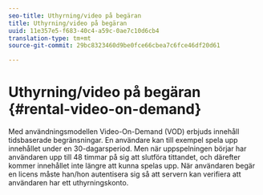 ```yaml
---
seo-title: Uthyrning/video på begäran
title: Uthyrning/video på begäran
uuid: 11e357e5-f683-40c4-a59c-0ae7c10d6cb4
translation-type: tm+mt
source-git-commit: 29bc8323460d9be0fce66cbea7c6fce46df20d61

---
```



# Uthyrning/video på begäran {#rental-video-on-demand}

Med användningsmodellen Video-On-Demand (VOD) erbjuds innehåll tidsbaserade begränsningar. En användare kan till exempel spela upp innehållet under en 30-dagarsperiod. Men när uppspelningen börjar har användaren upp till 48 timmar på sig att slutföra tittandet, och därefter kommer innehållet inte längre att kunna spelas upp. När användaren begär en licens måste han/hon autentisera sig så att servern kan verifiera att användaren har ett uthyrningskonto.
